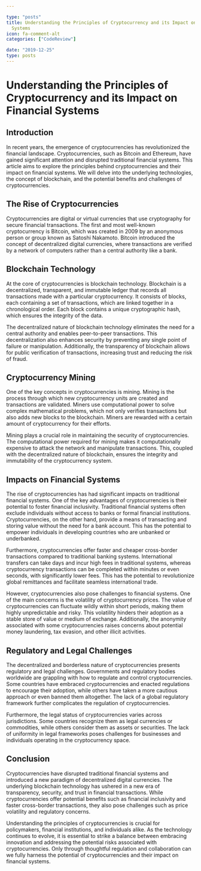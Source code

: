 ```yaml
---

type: "posts"
title: Understanding the Principles of Cryptocurrency and its Impact on Financial
  Systems
icon: fa-comment-alt
categories: ["CodeReview"]

date: "2019-12-25"
type: posts
---
```





# Understanding the Principles of Cryptocurrency and its Impact on Financial Systems

## Introduction

In recent years, the emergence of cryptocurrencies has revolutionized the financial landscape. Cryptocurrencies, such as Bitcoin and Ethereum, have gained significant attention and disrupted traditional financial systems. This article aims to explore the principles behind cryptocurrencies and their impact on financial systems. We will delve into the underlying technologies, the concept of blockchain, and the potential benefits and challenges of cryptocurrencies.

## The Rise of Cryptocurrencies

Cryptocurrencies are digital or virtual currencies that use cryptography for secure financial transactions. The first and most well-known cryptocurrency is Bitcoin, which was created in 2009 by an anonymous person or group known as Satoshi Nakamoto. Bitcoin introduced the concept of decentralized digital currencies, where transactions are verified by a network of computers rather than a central authority like a bank.

## Blockchain Technology

At the core of cryptocurrencies is blockchain technology. Blockchain is a decentralized, transparent, and immutable ledger that records all transactions made with a particular cryptocurrency. It consists of blocks, each containing a set of transactions, which are linked together in a chronological order. Each block contains a unique cryptographic hash, which ensures the integrity of the data.

The decentralized nature of blockchain technology eliminates the need for a central authority and enables peer-to-peer transactions. This decentralization also enhances security by preventing any single point of failure or manipulation. Additionally, the transparency of blockchain allows for public verification of transactions, increasing trust and reducing the risk of fraud.

## Cryptocurrency Mining

One of the key concepts in cryptocurrencies is mining. Mining is the process through which new cryptocurrency units are created and transactions are validated. Miners use computational power to solve complex mathematical problems, which not only verifies transactions but also adds new blocks to the blockchain. Miners are rewarded with a certain amount of cryptocurrency for their efforts.

Mining plays a crucial role in maintaining the security of cryptocurrencies. The computational power required for mining makes it computationally expensive to attack the network and manipulate transactions. This, coupled with the decentralized nature of blockchain, ensures the integrity and immutability of the cryptocurrency system.

## Impacts on Financial Systems

The rise of cryptocurrencies has had significant impacts on traditional financial systems. One of the key advantages of cryptocurrencies is their potential to foster financial inclusivity. Traditional financial systems often exclude individuals without access to banks or formal financial institutions. Cryptocurrencies, on the other hand, provide a means of transacting and storing value without the need for a bank account. This has the potential to empower individuals in developing countries who are unbanked or underbanked.

Furthermore, cryptocurrencies offer faster and cheaper cross-border transactions compared to traditional banking systems. International transfers can take days and incur high fees in traditional systems, whereas cryptocurrency transactions can be completed within minutes or even seconds, with significantly lower fees. This has the potential to revolutionize global remittances and facilitate seamless international trade.

However, cryptocurrencies also pose challenges to financial systems. One of the main concerns is the volatility of cryptocurrency prices. The value of cryptocurrencies can fluctuate wildly within short periods, making them highly unpredictable and risky. This volatility hinders their adoption as a stable store of value or medium of exchange. Additionally, the anonymity associated with some cryptocurrencies raises concerns about potential money laundering, tax evasion, and other illicit activities.

## Regulatory and Legal Challenges

The decentralized and borderless nature of cryptocurrencies presents regulatory and legal challenges. Governments and regulatory bodies worldwide are grappling with how to regulate and control cryptocurrencies. Some countries have embraced cryptocurrencies and enacted regulations to encourage their adoption, while others have taken a more cautious approach or even banned them altogether. The lack of a global regulatory framework further complicates the regulation of cryptocurrencies.

Furthermore, the legal status of cryptocurrencies varies across jurisdictions. Some countries recognize them as legal currencies or commodities, while others consider them as assets or securities. The lack of uniformity in legal frameworks poses challenges for businesses and individuals operating in the cryptocurrency space.

## Conclusion

Cryptocurrencies have disrupted traditional financial systems and introduced a new paradigm of decentralized digital currencies. The underlying blockchain technology has ushered in a new era of transparency, security, and trust in financial transactions. While cryptocurrencies offer potential benefits such as financial inclusivity and faster cross-border transactions, they also pose challenges such as price volatility and regulatory concerns.

Understanding the principles of cryptocurrencies is crucial for policymakers, financial institutions, and individuals alike. As the technology continues to evolve, it is essential to strike a balance between embracing innovation and addressing the potential risks associated with cryptocurrencies. Only through thoughtful regulation and collaboration can we fully harness the potential of cryptocurrencies and their impact on financial systems.